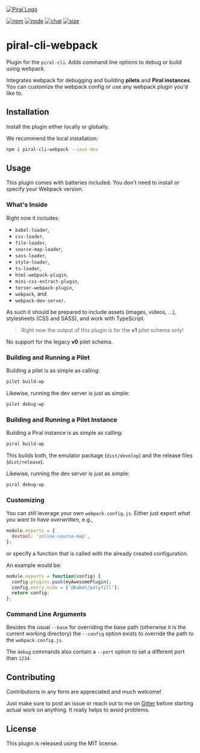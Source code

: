 [![Piral Logo](https://github.com/smapiot/piral/raw/master/docs/assets/logo.png)](https://piral.io)

[![npm][npm]][npm-url]
[![node][node]][node-url]
[![chat][chat]][chat-url]
[![size][size]][size-url]

# piral-cli-webpack

Plugin for the `piral-cli`. Adds command line options to debug or build using webpack.

Integrates webpack for debugging and building **pilets** and **Piral instances**. You can customize the webpack config or use any webpack plugin you'd like to.

## Installation

Install the plugin either locally or globally.

We recommend the local installation:

```sh
npm i piral-cli-webpack --save-dev
```

## Usage

This plugin comes with batteries included. You don't need to install or specify your Webpack version.

### What's Inside

Right now it includes:

- `babel-loader`,
- `css-loader`,
- `file-loader`,
- `source-map-loader`,
- `sass-loader`,
- `style-loader`,
- `ts-loader`,
- `html-webpack-plugin`,
- `mini-css-extract-plugin`,
- `terser-webpack-plugin`,
- `webpack`, and
- `webpack-dev-server`.

As such it should be prepared to include assets (images, videos, ...), stylesheets (CSS and SASS), and work with TypeScript.

> Right now the output of this plugin is for the **v1** pilet schema only!

No support for the legacy **v0** pilet schema.

### Building and Running a Pilet

Building a pilet is as simple as calling:

```sh
pilet build-wp
```

Likewise, running the dev server is just as simple:

```sh
pilet debug-wp
```

### Building and Running a Pilet Instance

Building a Piral instance is as simple as calling:

```sh
piral build-wp
```

This builds both, the emulator package (`dist/develop`) and the release files (`dist/release`).

Likewise, running the dev server is just as simple:

```sh
piral debug-wp
```

### Customizing

You can still leverage your own `webpack.config.js`. Either just export *what you want to have overwritten*, e.g.,

```js
module.exports = {
  devtool: 'inline-source-map',
};
```

or specify a function that is called with the already created configuration.

An example would be:

```js
module.exports = function(config) {
  config.plugins.push(myAwesomePlugin);
  config.entry.side = ['@babel/polyfill'];
  return config;
};
```

### Command Line Arguments

Besides the usual `--base` for overriding the base path (otherwise it is the current working directory) the `--config` option exists to override the path to the `webpack.config.js`.

The `debug` commands also contain a `--port` option to set a different port than `1234`.

## Contributing

Contributions in any form are appreciated and much welcome!

Just make sure to post an issue or reach out to me on [Gitter](https://gitter.im/piral-io/community) before starting actual work on anything. It really helps to avoid problems.

## License

This plugin is released using the MIT license.

[npm]: https://img.shields.io/npm/v/piral-cli-webpack.svg
[npm-url]: https://npmjs.com/package/piral-cli-webpack
[node]: https://img.shields.io/node/v/piral-cli-webpack.svg
[node-url]: https://nodejs.org
[chat]: https://img.shields.io/badge/gitter-piral.io%2Fcommunity-brightgreen.svg
[chat-url]: https://gitter.im/piral-io/community
[size]: https://packagephobia.now.sh/badge?p=piral-cli-webpack
[size-url]: https://packagephobia.now.sh/result?p=piral-cli-webpack
